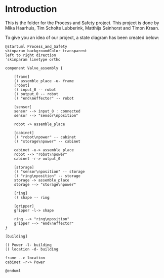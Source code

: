 # Introduction

This is the folder for the Process and Safety project. This project is done by Mika Haarhuis, Tim Scholte Lubberink, Matthijs Seinhorst and Timon Kraan.

To give you an idea of our project, a state diagram has been created below:

```plantuml
@startuml Process_and_Safety
skinparam backgroundColor transparent
left to right direction
'skinparam linetype ortho

component Valve_assembly {
    
    [frame]
    () assemble_place -u- frame
    [robot]
    () input_0 -- robot
    () output_0 -- robot
    () "end\neffector" -- robot

    [sensor]
    sensor --> input_0 : connected
    sensor --> "sensor\nposition"
    
    robot -> assemble_place

    [cabinet]
    () "robot\npower" -- cabinet
    () "storage\npower" -- cabinet
   
    cabinet -u-> assemble_place
    robot --> "robot\npower"
    cabinet -r-> output_0
    
    [storage]
    () "sensor\nposition" -- storage
    () "ring\nposition" -- storage
    storage -> assemble_place
    storage --> "storage\npower"

    [ring]
    () shape -- ring
    
    [gripper]
    gripper -l-> shape
    
    ring --> "ring\nposition"
    gripper --> "end\neffector"
}

[building]

() Power -l- building
() location -d- building

frame --> location
cabinet -r-> Power

@enduml
```

